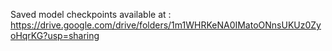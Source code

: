 Saved model checkpoints available at : https://drive.google.com/drive/folders/1m1WHRKeNA0IMatoONnsUKUz0ZyoHqrKG?usp=sharing